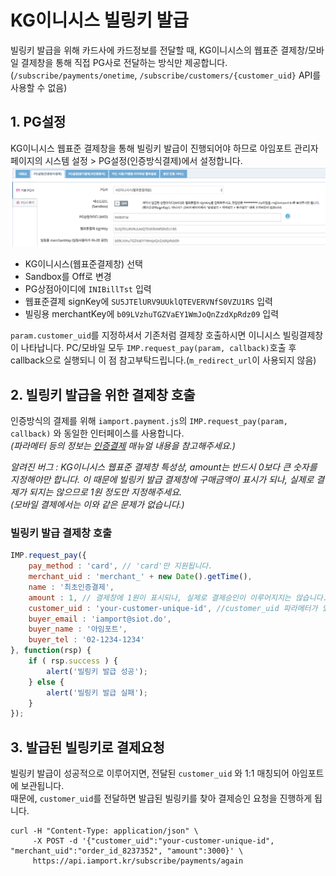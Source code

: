 # KG이니시스 빌링키 발급
빌링키 발급을 위해 카드사에 카드정보를 전달할 때, KG이니시스의 웹표준 결제창/모바일 결제창을 통해 직접 PG사로 전달하는 방식만 제공합니다.  
(`/subscribe/payments/onetime`, `/subscribe/customers/{customer_uid}` API를 사용할 수 없음)


## 1. PG설정  
KG이니시스 웹표준 결제창을 통해 빌링키 발급이 진행되어야 하므로 아임포트 관리자 페이지의 시스템 설정 > PG설정(인증방식결제)에서 설정합니다.  
![KG이니시스 빌링 설정](../screenshot/inicis-setting.png)

- KG이니시스(웹표준결제창) 선택  
- Sandbox를 Off로 변경  
- PG상점아이디에 `INIBillTst` 입력  
- 웹표준결제 signKey에 `SU5JTElURV9UUklQTEVERVNfS0VZU1RS` 입력  
- 빌링용 merchantKey에 `b09LVzhuTGZVaEY1WmJoQnZzdXpRdz09` 입력  

`param.customer_uid`를 지정하셔서 기존처럼 결제창 호출하시면 이니시스 빌링결제창이 나타납니다. 
PC/모바일 모두 `IMP.request_pay(param, callback)`호출 후 callback으로 실행되니 이 점 참고부탁드립니다.(`m_redirect_url`이 사용되지 않음)

## 2. 빌링키 발급을 위한 결제창 호출
인증방식의 결제를 위해 `iamport.payment.js`의 `IMP.request_pay(param, callback)` 와 동일한 인터페이스를 사용합니다.  
*(파라메터 등의 정보는 [인증결제](https://github.com/iamport/iamport-manual/tree/master/%EC%9D%B8%EC%A6%9D%EA%B2%B0%EC%A0%9C) 매뉴얼 내용을 참고해주세요.)*  

*알려진 버그 : KG이니시스 웹표준 결제창 특성상, amount는 반드시 0보다 큰 숫자를 지정해야만 합니다. 이 때문에 빌링키 발급 결제창에 구매금액이 표시가 되나, 실제로 결제가 되지는 않으므로 1원 정도만 지정해주세요.*  
*(모바일 결제에서는 이와 같은 문제가 없습니다.)*

### 빌링키 발급 결제창 호출  

```javascript
IMP.request_pay({
	pay_method : 'card', // 'card'만 지원됩니다.
	merchant_uid : 'merchant_' + new Date().getTime(),
	name : '최초인증결제',
	amount : 1, // 결제창에 1원이 표시되나, 실제로 결제승인이 이루어지지는 않습니다.(모바일에서는 가격도 표시되지 않음)
	customer_uid : 'your-customer-unique-id', //customer_uid 파라메터가 있어야 빌링키 발급을 시도합니다.
	buyer_email : 'iamport@siot.do',
	buyer_name : '아임포트',
	buyer_tel : '02-1234-1234'
}, function(rsp) {
	if ( rsp.success ) {
		alert('빌링키 발급 성공');
	} else {
		alert('빌링키 발급 실패');
	}
});
```


## 3. 발급된 빌링키로 결제요청  
빌링키 발급이 성공적으로 이루어지면, 전달된 `customer_uid` 와 1:1 매칭되어 아임포트에 보관됩니다.  
때문에, `customer_uid`를 전달하면 발급된 빌링키를 찾아 결제승인 요청을 진행하게 됩니다.  

```
curl -H "Content-Type: application/json" \   
     -X POST -d '{"customer_uid":"your-customer-unique-id", "merchant_uid":"order_id_8237352", "amount":3000}' \
     https://api.iamport.kr/subscribe/payments/again
```